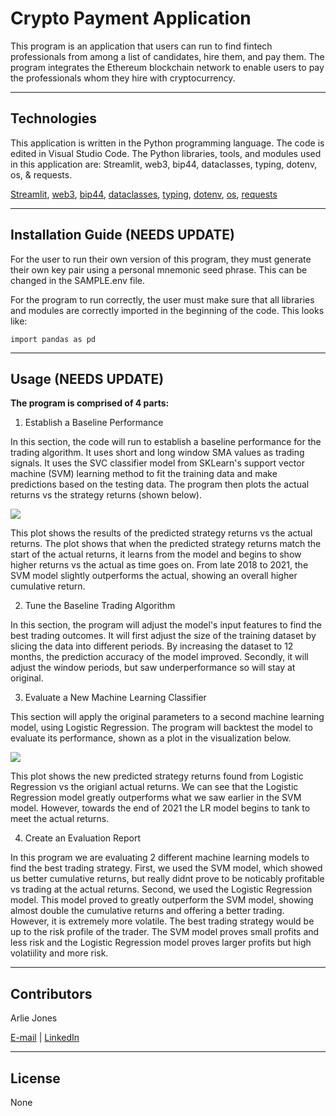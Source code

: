 # Crypto Payment Application
This program is an application that users can run to find fintech professionals from among a list of candidates, hire them, and pay them. The program integrates the Ethereum blockchain network to enable users to pay the professionals whom they hire with cryptocurrency.

----

## Technologies
This application is written in the Python programming language. The code is edited in Visual Studio Code. The Python libraries, tools, and modules used in this application are: Streamlit, web3, bip44, dataclasses, typing, dotenv, os, & requests.

[Streamlit](https://docs.streamlit.io/), [web3](https://web3py.readthedocs.io/en/stable/), [bip44](https://pypi.org/project/bip44/), [dataclasses](https://docs.python.org/3/library/dataclasses.html), [typing](https://docs.python.org/3/library/typing.html), [dotenv](https://pypi.org/project/python-dotenv/), [os](https://python101.pythonlibrary.org/chapter16_os.html), [requests](https://requests.readthedocs.io/en/latest/)


----

## Installation Guide (NEEDS UPDATE)
For the user to run their own version of this program, they must generate their own key pair using a personal mnemonic seed phrase. This can be changed in the SAMPLE.env file. 

For the program to run correctly, the user must make sure that all libraries and modules are correctly imported in the beginning of the code. This looks like:

    import pandas as pd


----

## Usage (NEEDS UPDATE)

**The program is comprised of 4 parts:**

1. Establish a Baseline Performance

In this section, the code will run to establish a baseline performance for the trading algorithm. It uses short and long window SMA values as trading signals. It uses the SVC classifier model from SKLearn's support vector machine (SVM) learning method to fit the training data and make predictions based on the testing data. The program then plots the actual returns vs the strategy returns (shown below).

![](Resources/svm.png)

This plot shows the results of the predicted strategy returns vs the actual returns. The plot shows that when the predicted strategy returns match the start of the actual returns, it learns from the model and begins to show higher returns vs the actual as time goes on. From late 2018 to 2021, the SVM model slightly outperforms the actual, showing an overall higher cumulative return. 

2. Tune the Baseline Trading Algorithm

In this section, the program will adjust the model's input features to find the best trading outcomes. It will first adjust the size of the training dataset by slicing the data into different periods. By increasing the dataset to 12 months, the prediction accuracy of the model improved. Secondly, it will adjust the window periods, but saw underperformance so will stay at original.

3. Evaluate a New Machine Learning Classifier

This section will apply the original parameters to a second machine learning model, using Logistic Regression. The program will backtest the model to evaluate its performance, shown as a plot in the visualization below.

![](Resources/lr.png)

This plot shows the new predicted strategy returns found from Logistic Regression vs the origianl actual returns. We can see that the Logistic Regression model greatly outperforms what we saw earlier in the SVM model. However, towards the end of 2021 the LR model begins to tank to meet the actual returns.

4. Create an Evaluation Report

In this program we are evaluating 2 different machine learning models to find the best trading strategy. First, we used the SVM model, which showed us better cumulative returns, but really didnt prove to be noticably profitable vs trading at the actual returns. Second, we used the Logistic Regression model. This model proved to greatly outperform the SVM model, showing almost double the cumulative returns and offering a better trading. However, it is extremely more volatile. The best trading strategy would be up to the risk profile of the trader. The SVM model proves small profits and less risk and the Logistic Regression model proves larger profits but high volatiility and more risk.

----

## Contributors

Arlie Jones

[E-mail](arliejones98@gmail.com)  |  [LinkedIn](https://www.linkedin.com/in/arlie-jones-020092159/)

----

## License

None